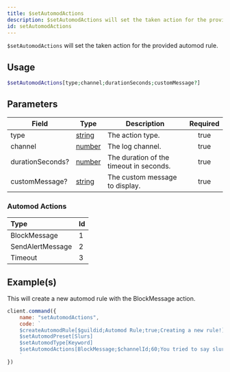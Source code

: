 ```yaml
---
title: $setAutomodActions
description: $setAutomodActions will set the taken action for the provided automod rule.
id: setAutomodActions
---
```


`$setAutomodActions` will set the taken action for the provided automod rule.

## Usage

```php
$setAutomodActions[type;channel;durationSeconds;customMessage?]
```

## Parameters

| Field            | Type                                                                                              | Description                             | Required |
| ---------------- | ------------------------------------------------------------------------------------------------- | --------------------------------------- | :------: |
| type             | [string](https://developer.mozilla.org/en-US/docs/Web/JavaScript/Reference/Global_Objects/String) | The action type.                        |   true   |
| channel          | [number](https://developer.mozilla.org/en-US/docs/Web/JavaScript/Reference/Global_Objects/Number) | The log channel.                        |   true   |
| durationSeconds? | [number](https://developer.mozilla.org/en-US/docs/Web/JavaScript/Reference/Global_Objects/Number) | The duration of the timeout in seconds. |   true   |
| customMessage?   | [string](https://developer.mozilla.org/en-US/docs/Web/JavaScript/Reference/Global_Objects/String) | The custom message to display.          |   true   |


### Automod Actions

| Type             | Id   |
| :--------------- | :--- |
| BlockMessage     | 1    |
| SendAlertMessage | 2    |
| Timeout          | 3    |

## Example(s)

This will create a new automod rule with the BlockMessage action.

```javascript
client.command({
    name: "setAutomodActions",
    code: `
    $createAutomodRule[$guildid;Automod Rule;true;Creating a new rule!]
    $setAutomodPreset[Slurs]
    $setAutomodType[Keyword]
    $setAutomodActions[BlockMessage;$channelId;60;You tried to say slurs, you got blocked!]  
    `
})